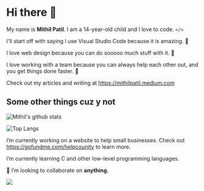 # Hi there 👋
My name is **Mithil Patil**. I am a 14-year-old child and I love to code. `</>`

I'll start off with saying I use Visual Studio Code because it is amazing. 🤩 

I love web design because you can do sooooo much stuff with it. 🎨

I love working with a team because you can always help each other out, and you get things done faster. 👥

Check out my articles and writing at https://mithilpatil.medium.com

## Some other things cuz y not
![Mithil's github stats](https://github-readme-stats.vercel.app/api?username=mithilp&count_private=true&theme=tokyonight&show_icons=true&hide=prs,issues)

![Top Langs](https://github-readme-stats.vercel.app/api/top-langs/?username=mithilp)

I’m currently working on a website to help small businesses. Check out https://gofundme.com/helpcounity to learn more.

I’m currently learning C and other low-level programming languages.

👯 I’m looking to collaborate on **anything.**

![](https://komarev.com/ghpvc/?mithilp)
